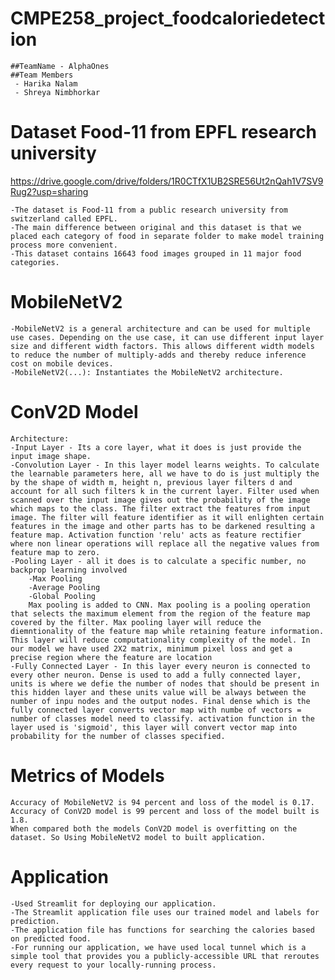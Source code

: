 # CMPE258_project_foodcaloriedetection
    ##TeamName - AlphaOnes
    ##Team Members
     - Harika Nalam
     - Shreya Nimbhorkar

# Dataset Food-11 from EPFL research university
https://drive.google.com/drive/folders/1R0CTfX1UB2SRE56Ut2nQah1V7SV9Rug2?usp=sharing

    -The dataset is Food-11 from a public research university from switzerland called EPFL.
    -The main difference between original and this dataset is that we placed each category of food in separate folder to make model training process more convenient.
    -This dataset contains 16643 food images grouped in 11 major food categories.

# MobileNetV2
    -MobileNetV2 is a general architecture and can be used for multiple use cases. Depending on the use case, it can use different input layer size and different width factors. This allows different width models to reduce the number of multiply-adds and thereby reduce inference cost on mobile devices.
    -MobileNetV2(...): Instantiates the MobileNetV2 architecture.

# ConV2D Model
    Architecture:
    -Input Layer - Its a core layer, what it does is just provide the input image shape.
    -Convolution Layer - In this layer model learns weights. To calculate the learnable parameters here, all we have to do is just multiply the by the shape of width m, height n, previous layer filters d and account for all such filters k in the current layer. Filter used when scanned over the input image gives out the probability of the image which maps to the class. The filter extract the features from input image. The filter will feature identifier as it will enlighten certain features in the image and other parts has to be darkened resulting a feature map. Activation function 'relu' acts as feature rectifier where non linear operations will replace all the negative values from feature map to zero.
    -Pooling Layer - all it does is to calculate a specific number, no backprop learning involved
        -Max Pooling
        -Average Pooling
        -Global Pooling
        Max pooling is added to CNN. Max pooling is a pooling operation that selects the maximum element from the region of the feature map covered by the filter. Max pooling layer will reduce the diemntionality of the feature map while retaining feature information. This layer will reduce computationality complexity of the model. In our model we have used 2X2 matrix, minimum pixel loss and get a precise region where the feature are location
    -Fully Connected Layer - In this layer every neuron is connected to every other neuron. Dense is used to add a fully connected layer, units is where we defie the number of nodes that should be present in this hidden layer and these units value will be always between the number of inpu nodes and the output nodes. Final dense which is the fully connected layer converts vector map with numbe of vectors = number of classes model need to classify. activation function in the layer used is 'sigmoid', this layer will convert vector map into probability for the number of classes specified.
# Metrics of Models
    Accuracy of MobileNetV2 is 94 percent and loss of the model is 0.17. 
    Accuracy of ConV2D model is 99 percent and loss of the model built is 1.8. 
    When compared both the models ConV2D model is overfitting on the dataset. So Using MobileNetV2 model to built application. 

# Application
    -Used Streamlit for deploying our application.
    -The Streamlit application file uses our trained model and labels for prediction.
    -The application file has functions for searching the calories based on predicted food.
    -For running our application, we have used local tunnel which is a simple tool that provides you a publicly-accessible URL that reroutes every request to your locally-running process.
